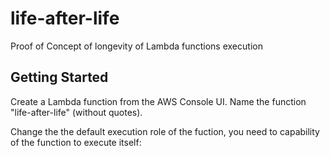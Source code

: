 # life-after-life
Proof of Concept of longevity of Lambda functions execution

Getting Started
---------------

Create a Lambda function from the AWS Console UI. Name the function "life-after-life" (without quotes).

Change the the default execution role of the fuction, you need to capability of the function to execute itself:


```
```

